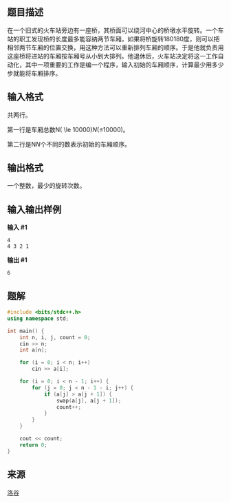 ## 题目描述

在一个旧式的火车站旁边有一座桥，其桥面可以绕河中心的桥墩水平旋转。一个车站的职工发现桥的长度最多能容纳两节车厢，如果将桥旋转180180度，则可以把相邻两节车厢的位置交换，用这种方法可以重新排列车厢的顺序。于是他就负责用这座桥将进站的车厢按车厢号从小到大排列。他退休后，火车站决定将这一工作自动化，其中一项重要的工作是编一个程序，输入初始的车厢顺序，计算最少用多少步就能将车厢排序。

## 输入格式

共两行。

第一行是车厢总数N( \le 10000)*N*(≤10000)。

第二行是N*N*个不同的数表示初始的车厢顺序。

## 输出格式

一个整数，最少的旋转次数。

## 输入输出样例

**输入 #1**

```
4
4 3 2 1 
```

**输出 #1**

```
6
```

## 题解

~~~c++
#include <bits/stdc++.h>
using namespace std;

int main() {
	int n, i, j, count = 0;
	cin >> n;
	int a[n];

	for (i = 0; i < n; i++)
		cin >> a[i];

	for (i = 0; i < n - 1; i++) {
		for (j = 0; j < n - 1 - i; j++) {
			if (a[j] > a[j + 1]) {
				swap(a[j], a[j + 1]);
				count++;
			}
		}
	}

	cout << count;
	return 0;
}
~~~

## 来源

[洛谷](https://www.luogu.com.cn/problem/P1116)